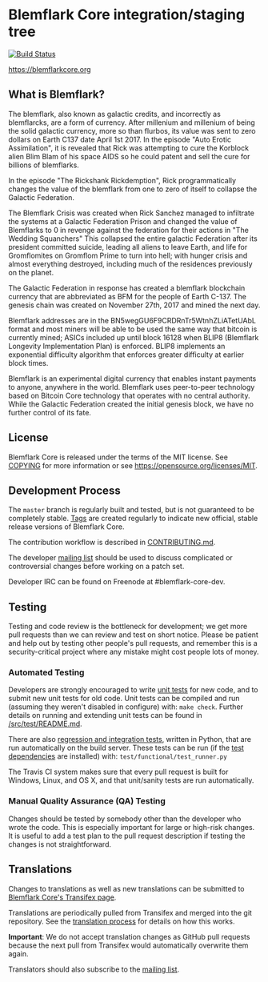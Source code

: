 Blemflark Core integration/staging tree
=====================================

[![Build Status](https://travis-ci.org/blemflark/blemflark.svg?branch=master)](https://travis-ci.org/blemflark/blemflark)

https://blemflarkcore.org

What is Blemflark?
----------------

The blemflark, also known as galactic credits, and incorrectly as blemflarcks, are a form of currency. After millenium and millenium of being the solid galactic currency, more so than flurbos, its value was sent to zero dollars on Earth C137 date April 1st 2017. In the episode "Auto Erotic Assimilation", it is revealed that Rick was attempting to cure the Korblock alien Blim Blam of his space AIDS so he could patent and sell the cure for billions of blemflarks.

In the episode "The Rickshank Rickdemption", Rick programmatically changes the value of the blemflark from one to zero of itself to collapse the Galactic Federation.

The Blemflark Crisis was created when Rick Sanchez managed to infiltrate the systems at a Galactic Federation Prison and changed the value of Blemflarks to 0 in revenge against the federation for their actions in "The Wedding Squanchers" This collapsed the entire galactic Federation after its president committed suicide, leading all aliens to leave Earth, and life for Gromflomites on Gromflom Prime to turn into hell; with hunger crisis and almost everything destroyed, including much of the residences previously on the planet.

The Galactic Federation in response has created a blemflark blockchain currency that are abbreviated as BFM for the people of Earth C-137. The genesis chain was created on November 27th, 2017 and mined the next day.

Blemflark addresses are in the BN5wegGU6F9CRDRnTr5WtnhZLiATetUAbL format and most miners will be able to be used the same way that bitcoin is currently mined; ASICs included up until block 16128 when BLIP8 (Blemflark Longevity Implementation Plan) is enforced. BLIP8 implements an exponential difficulty algorithm that enforces greater difficulty at earlier block times.

Blemflark is an experimental digital currency that enables instant payments to anyone, anywhere in the world. Blemflark uses peer-to-peer technology based on Bitcoin Core technology that operates with no central authority. While the Galactic Federation created the initial genesis block, we have no further control of its fate.

License
-------

Blemflark Core is released under the terms of the MIT license. See [COPYING](COPYING) for more
information or see https://opensource.org/licenses/MIT.

Development Process
-------------------

The `master` branch is regularly built and tested, but is not guaranteed to be
completely stable. [Tags](https://github.com/blemflark/blemflark/tags) are created
regularly to indicate new official, stable release versions of Blemflark Core.

The contribution workflow is described in [CONTRIBUTING.md](CONTRIBUTING.md).

The developer [mailing list](https://lists.linuxfoundation.org/mailman/listinfo/blemflark-dev)
should be used to discuss complicated or controversial changes before working
on a patch set.

Developer IRC can be found on Freenode at #blemflark-core-dev.

Testing
-------

Testing and code review is the bottleneck for development; we get more pull
requests than we can review and test on short notice. Please be patient and help out by testing
other people's pull requests, and remember this is a security-critical project where any mistake might cost people
lots of money.

### Automated Testing

Developers are strongly encouraged to write [unit tests](src/test/README.md) for new code, and to
submit new unit tests for old code. Unit tests can be compiled and run
(assuming they weren't disabled in configure) with: `make check`. Further details on running
and extending unit tests can be found in [/src/test/README.md](/src/test/README.md).

There are also [regression and integration tests](/test), written
in Python, that are run automatically on the build server.
These tests can be run (if the [test dependencies](/test) are installed) with: `test/functional/test_runner.py`

The Travis CI system makes sure that every pull request is built for Windows, Linux, and OS X, and that unit/sanity tests are run automatically.

### Manual Quality Assurance (QA) Testing

Changes should be tested by somebody other than the developer who wrote the
code. This is especially important for large or high-risk changes. It is useful
to add a test plan to the pull request description if testing the changes is
not straightforward.

Translations
------------

Changes to translations as well as new translations can be submitted to
[Blemflark Core's Transifex page](https://www.transifex.com/projects/p/blemflark/).

Translations are periodically pulled from Transifex and merged into the git repository. See the
[translation process](doc/translation_process.md) for details on how this works.

**Important**: We do not accept translation changes as GitHub pull requests because the next
pull from Transifex would automatically overwrite them again.

Translators should also subscribe to the [mailing list](https://groups.google.com/forum/#!forum/blemflark-translators).
